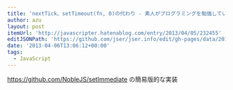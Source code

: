 ```yaml
---
title: 'nextTick、setTimeout(fn, 0)の代わり - 素人がプログラミングを勉強していたブログ'
author: azu
layout: post
itemUrl: 'http://javascripter.hatenablog.com/entry/2013/04/05/232455'
editJSONPath: 'https://github.com/jser/jser.info/edit/gh-pages/data/2013/04/index.json'
date: '2013-04-06T13:06:12+00:00'
tags:
  - JavaScript
---
```

https://github.com/NobleJS/setImmediate の簡易版的な実装
